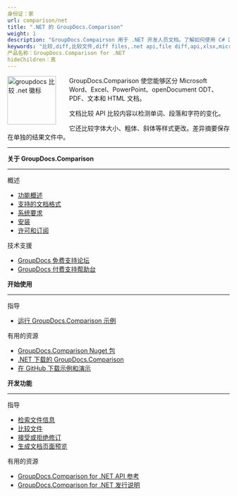 ```yaml
---
身份证：家
url: comparison/net
title: ".NET 的 GroupDocs.Comparison"
weight: 1
description: "GroupDocs.Compairson 用于 .NET 开发人员文档。了解如何使用 C# 区分 docx、pptx 和比较 pdf 文件。"
keywords: "比较,diff,比较文件,diff files,.net api,file diff,api,xlsx,microsoft word,docx,pptx,pdf,c#,比较pdf"
产品名称：GroupDocs.Comparison for .NET
hideChildren：真
---
```

<img src="/comparison/net/images/home.png" alt="groupdocs 比较 .net 徽标" align="left" style="width:110px; margin: 0 30px 0 0"/>

GroupDocs.Comparison 使您能够区分 Microsoft Word、Excel、PowerPoint、openDocument ODT、PDF、文本和 HTML 文档。

文档比较 API 比较内容以检测单词、段落和字符的变化。

它还比较字体大小、粗体、斜体等样式更改。差异摘要保存在单独的结果文件中。

------

<div class="row">
<div class="col-md-4">
<p><b>关于 GroupDocs.Comparison</b></p>
<hr><p>概述</p></hr>
<ul>
<li><a href='{{< ref "comparison/net/getting-started/features-overview" >}}'>功能概述</a></li>
<li><a href='{{< ref "comparison/net/getting-started/supported-document-formats" >}}'>支持的文档格式</a></li>
<li><a href='{{< ref "comparison/net/getting-started/system-requirements" >}}'>系统要求</a></li>
<li><a href='{{< ref "comparison/net/getting-started/installation" >}}'>安装</a></li>
<li><a href='{{< ref "comparison/net/getting-started/licensing-and-evaluation-limitations.md" >}}'>许可和订阅</a></li>
</ul>
<p>技术支援</p>
<ul>
<li><a href="https://forum.groupdocs.com/">GroupDocs 免费支持论坛</a></li>
<li><a href="https://helpdesk.groupdocs.com/">GroupDocs 付费支持帮助台</a></li>
</ul>
</div>
<div class="col-md-4">
<p><b>开始使用</b></p>
<hr><p>指导</p></hr>
	<ul>
<li><a href='{{< ref "comparison/net/getting-started/how-to-run-examples" >}}'>运行 GroupDocs.Comparison 示例</a></li>
	</ul>
<p>有用的资源</p>
	<ul>
<li><a href="https://www.nuget.org/packages/groupdocs.comparison">GroupDocs.Comparison Nuget 包</a></li>
</li><li><a href="https://downloads.groupdocs.com/comparison/net">.NET 下载的 GroupDocs.Comparison</a></li>
<li><a href="https://github.com/groupdocs-comparison/GroupDocs.Comparison-for-.NET">在 GitHub 下载示例和演示</a></li>
	</ul>
</div>
<div class="col-md-4">
<p><b>开发功能</b></p>
<hr><p>指导</p></hr>
	<ul>
<li><a href='{{< ref "comparison/net/developer-guide/basic-usage/get-file-info" >}}'>检索文件信息</a></li>
<li><a href='{{< ref "comparison/net/developer-guide/basic-usage/compare-documents" >}}'>比较文件</a></li>
<li><a href='{{< ref "comparison/net/developer-guide/advanced-usage/accept-or-reject-revisions" >}}'>接受或拒绝修订</a></li>
<li><a href='{{< ref "comparison/net/developer-guide/advanced-usage/generate-document-pages-preview" >}}'>生成文档页面预览</a></li>
	</ul>
<p>有用的资源</p>
	<ul>
<li><a href="https://apireference.groupdocs.com/comparison/net">GroupDocs.Comparison for .NET API 参考</a></li>
<li><a href='{{< ref "comparison/net/release-notes" >}}'>GroupDocs.Comparison for .NET 发行说明</a></li>
	</ul>
</div>
</div>

